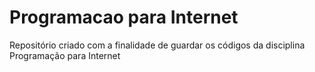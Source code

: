 # Programacao para Internet
 Repositório criado com a finalidade de guardar os códigos da disciplina Programação para Internet
